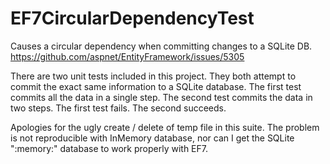 # EF7CircularDependencyTest
Causes a circular dependency when committing changes to a SQLite DB.
https://github.com/aspnet/EntityFramework/issues/5305

There are two unit tests included in this project. They both attempt to commit the exact same information to a SQLite database. The first test commits all the data in a single step. The second test commits the data in two steps. The first test fails. The second succeeds.

Apologies for the ugly create / delete of temp file in this suite. The problem is not reproducible with InMemory database, nor can I get the SQLite ":memory:" database to work properly with EF7.
